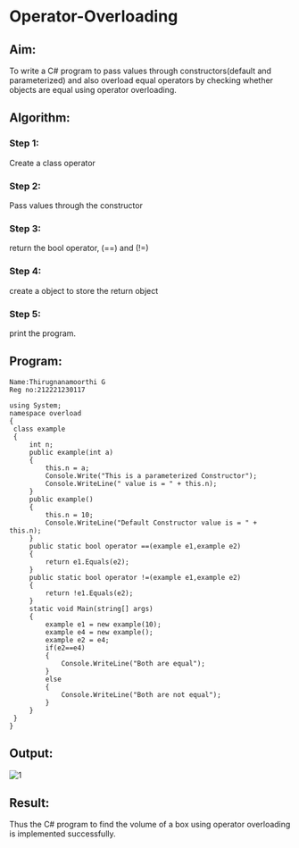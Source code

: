 # Operator-Overloading

## Aim:
 To write a C# program to pass values through constructors(default and parameterized) and also overload equal operators by checking whether objects are equal using operator overloading. 
 
 ## Algorithm:
 ### Step 1:
Create a class operator

### Step 2:
Pass values through the constructor

### Step 3:
return the bool operator, (==) and (!=)

### Step 4:
create a object to store the return object

### Step 5:
print the program.
 
 
 
 ## Program:
 ~~~
 Name:Thirugnanamoorthi G
 Reg no:212221230117
 ~~~
 ~~~
using System;
namespace overload
{
  class example
  {
      int n;
      public example(int a)
      {
          this.n = a;
          Console.Write("This is a parameterized Constructor");
          Console.WriteLine(" value is = " + this.n);
      }
      public example()
      {
          this.n = 10;
          Console.WriteLine("Default Constructor value is = " + this.n);
      }
      public static bool operator ==(example e1,example e2)
      {
          return e1.Equals(e2);
      }
      public static bool operator !=(example e1,example e2)
      {
          return !e1.Equals(e2);
      }
      static void Main(string[] args)
      {
          example e1 = new example(10);
          example e4 = new example();
          example e2 = e4;
          if(e2==e4)
          {
              Console.WriteLine("Both are equal");
          }
          else
          {
              Console.WriteLine("Both are not equal");
          }
      }
  }
}

 ~~~
 
 
 ## Output:
![1](https://github.com/Thiru-AI/Operator-Overloading/assets/94980741/8978c04a-4144-4834-a729-6c43b38f24a1)

 
 ## Result:
 Thus the C# program to find the volume of a box using operator overloading is implemented successfully.
